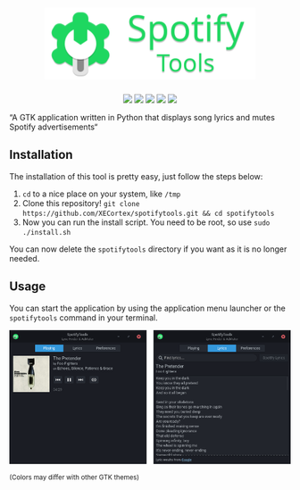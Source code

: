 <h1 align="center"><img src="banner.svg" width="75%"></h1>
<p align="center">
    <img src="https://img.shields.io/badge/-Python%203-grey?logo=python">
    <img src="https://img.shields.io/badge/Version-1.10.0-brightgreen">
    <a href="https://github.com/XECortex/spotifytools/blob/main/LICENSE"><img src="https://img.shields.io/badge/Licence-MIT-green"></a>
    <img src="https://img.shields.io/github/repo-size/XECortex/spotifytools?label=Repo%20size">
    <a href="https://github.com/XECortex/spotifytools/stargazers"><img src="https://img.shields.io/github/stars/XECortex/spotifytools?style=social"></a>
</p>

“A GTK application written in Python that displays song lyrics and mutes Spotify advertisements“

## Installation
The installation of this tool is pretty easy, just follow the steps below:
1. `cd` to a nice place on your system, like `/tmp`
2. Clone this repository! `git clone https://github.com/XECortex/spotifytools.git && cd spotifytools`
3. Now you can run the install script. You need to be root, so use `sudo ./install.sh`

You can now delete the `spotifytools` directory if you want as it is no longer needed.

## Usage
You can start the application by using the application menu launcher or the `spotifytools` command in your terminal.

<p align="center"><img src="screenshot.png"></p>
<sup>(Colors may differ with other GTK themes)</sup>
